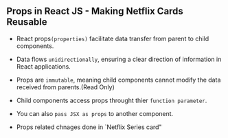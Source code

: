 ## Props in React JS - Making Netflix Cards Reusable

- React props`(properties)` facilitate data transfer from parent to child components.
- Data flows `unidirectionally`, ensuring a clear direction of information in React applications.
- Props are `immutable`, meaning child components cannot modify the data received from parents.(Read Only)
- Child components access props throught thier `function parameter`.
- You can also `pass JSX as props` to another component.

- Props related chnages done in `Netflix Series card"

